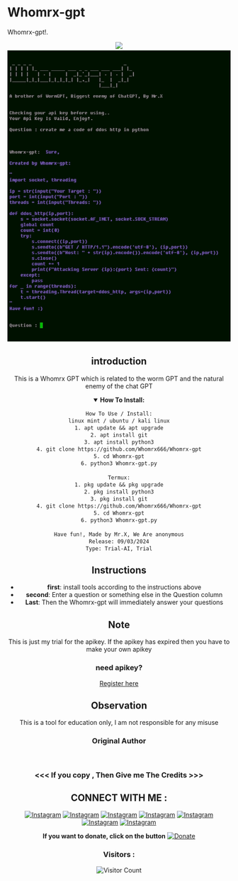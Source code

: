 # Whomrx-gpt
Whomrx-gpt!.<br><center>
<img src="https://img.shields.io/badge/build-Mr.X-badge?style=flat-square&logo=bitcoin&logoColor=yellow&label=Author&labelColor=grey&color=yellow"><br>
![Whomrx-gpt preview](Whomrx-gpt.jpg)

## introduction
This is a Whomrx GPT which is related to the worm GPT and the natural enemy of the chat GPT 
<details open>
    <summary><strong>How To Install:</strong></summary>
  
    How To Use / Install:
    linux mint / ubuntu / kali linux
    1. apt update && apt upgrade
    2. apt install git
    3. apt install python3
    4. git clone https://github.com/Whomrx666/Whomrx-gpt
    5. cd Whomrx-gpt
    6. python3 Whomrx-gpt.py
    
    Termux:
    1. pkg update && pkg upgrade
    2. pkg install python3
    3. pkg install git
    4. git clone https://github.com/Whomrx666/Whomrx-gpt
    5. cd Whomrx-gpt
    6. python3 Whomrx-gpt.py
    
    Have fun!, Made by Mr.X, We Are anonymous
    Release: 09/03/2024
    Type: Trial-AI, Trial
</details>

## Instructions
- **first**: install tools according to the instructions above
- **second**: Enter a question or something else in the Question column
- **Last**: Then the Whomrx-gpt will immediately answer your questions

## Note
This is just my trial for the apikey. If the apikey has expired then you have to make your own apikey
### need apikey?
[Register here](https://platform.openai.com/)


## Observation
This is a tool for education only, I am not responsible for any misuse
### Original Author
<a href="https://github.com/Whomrx666"><img src="https://img.shields.io/badge/Original-Author-brightgreen.svg" alt=""/></a>

### <<< If you copy , Then Give me The Credits >>>

## CONNECT WITH ME :

[![Instagram](https://img.shields.io/badge/WEBSITE-VISIT-yellow?style=for-the-badge&logo=blogger)](https://whomrxhackers.blogspot.com/)
[![Instagram](https://img.shields.io/badge/TWITTER-FOLLOW-red?style=for-the-badge&logo=x)](https://twitter.com/whomrx666)
[![Instagram](https://img.shields.io/badge/YOUTUBE-SUBSCRIBE-red?style=for-the-badge&logo=youtube)](https://youtube.com/@whomrx666)
[![Instagram](https://img.shields.io/badge/FACEBOOK-LIKE-red?style=for-the-badge&logo=facebook)](https://facebook.com/https://www.facebook.com/whomrx.666)
[![Instagram](https://img.shields.io/badge/TELEGRAM-CONNECT-red?style=for-the-badge&logo=telegram)](https://t.me/Whomr_X)
[![Instagram](https://img.shields.io/badge/GMAIL-CONTACT-red?style=for-the-badge&logo=gmail)](mailto:whomrx666@gmail.com)
[![Instagram](https://img.shields.io/badge/TIKTOK-FOLLOW-red?style=for-the-badge&logo=tiktok)](https://www.tiktok.com/@whomr.x)

**If you want to donate, click on the button**
<a href="https://saweria.co/whomrx"><img title="Donate" src="https://img.shields.io/badge/Donate-Whomrx gpt-yellow?style=for-the-badge&logo=github"></a>

### Visitors :
![Visitor Count](https://profile-counter.glitch.me/Whomrx666/count.svg)
